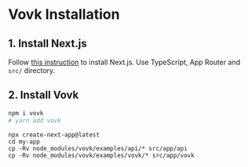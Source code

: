 # Vovk Installation

## 1. Install Next.js

Follow [this instruction](https://nextjs.org/docs/getting-started/installation) to install Next.js. Use TypeScript, App Router and `src/` directory.

## 2. Install Vovk

```sh
npm i vovk
# yarn add vovk
```

```
npx create-next-app@latest
cd my-app
cp -Rv node_modules/vovk/examples/api/* src/app/api
cp -Rv node_modules/vovk/examples/vovk/* src/app/vovk
```